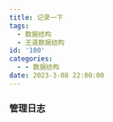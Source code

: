 ```yaml
---
title: 记录一下
tags:
  - 数据结构
  - 王道数据结构
id: '100'
categories:
  - - 数据结构
date: 2023-3-08 22:00:00
---
```


### 管理日志

```